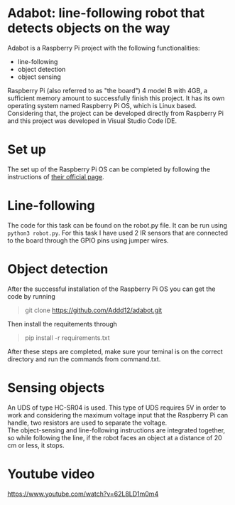 # Adabot: line-following robot that detects objects on the way
Adabot is a Raspberry Pi project with the following functionalities: 
  - line-following
  - object detection
  - object sensing  

Raspberry Pi (also referred to as "the board") 4 model B with 4GB, a sufficient memory amount to successfully finish this project. It has its own operating system named Raspberry Pi OS, which is Linux based. Considering that, the project can be developed directly from Raspberry Pi and this project was developed in Visual Studio Code IDE.  
# Set up
The set up of the Raspberry Pi OS can be completed by following the instructions of [their official page](https://projects.raspberrypi.org/en/projects/raspberry-pi-setting-up).  
# Line-following
The code for this task can be found on the robot.py file. It can be run using `python3 robot.py`. For this task I have used 2 IR sensors that are connected to the board through the GPIO pins using jumper wires.  
# Object detection 
After the successful installation of the Raspberry Pi OS you can get the code by running 
> git clone https://github.com/Addd12/adabot.git  

Then install the requitements through 

> pip install -r requirements.txt    

After these steps are completed, make sure your teminal is on the correct directory and run the commands from command.txt.  

# Sensing objects 
An UDS of type HC-SR04 is used. This type of UDS requires 5V in order to work and considering the maximum voltage input that the Raspberry Pi can handle, two resistors are used to separate the voltage.  
The object-sensing and line-following instructions are integrated together, so while following the line, if the robot faces an object at a distance of 20 cm or less, it stops.

# Youtube video
https://www.youtube.com/watch?v=62L8LD1m0m4
